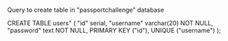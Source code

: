 Query to create table in "passportchallenge" database

CREATE TABLE users" (
    "id" serial,
    "username" varchar(20) NOT NULL,
    "password" text NOT NULL,
    PRIMARY KEY ("id"),
    UNIQUE ("username")
);
